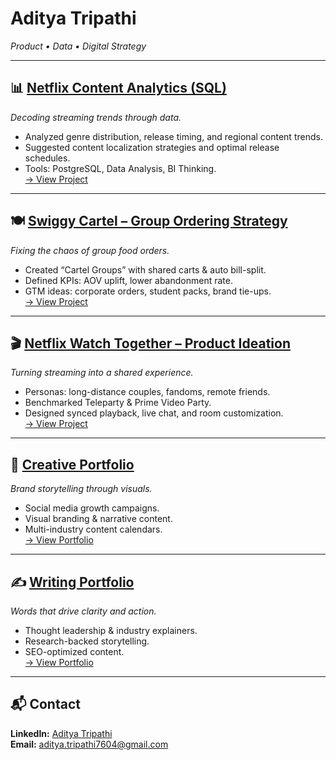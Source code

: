 # Aditya Tripathi  
*Product • Data • Digital Strategy*

---

## 📊 [Netflix Content Analytics (SQL)](https://github.com/Aditya-Tripathi07/SQL_NETFLIX_PROJECT)  
*Decoding streaming trends through data.*  
- Analyzed genre distribution, release timing, and regional content trends.  
- Suggested content localization strategies and optimal release schedules.  
- Tools: PostgreSQL, Data Analysis, BI Thinking.  
[→ View Project](https://github.com/Aditya-Tripathi07/SQL_NETFLIX_PROJECT)

---

## 🍽 [Swiggy Cartel – Group Ordering Strategy](https://swiggy-cartel-product.my.canva.site/)  
*Fixing the chaos of group food orders.*  
- Created “Cartel Groups” with shared carts & auto bill-split.  
- Defined KPIs: AOV uplift, lower abandonment rate.  
- GTM ideas: corporate orders, student packs, brand tie-ups.  
[→ View Project](https://swiggy-cartel-product.my.canva.site/)

---

## 🎬 [Netflix Watch Together – Product Ideation](https://swiggy-cartel-product.my.canva.site/netflix-product-website)  
*Turning streaming into a shared experience.*  
- Personas: long-distance couples, fandoms, remote friends.  
- Benchmarked Teleparty & Prime Video Party.  
- Designed synced playback, live chat, and room customization.  
[→ View Project](https://swiggy-cartel-product.my.canva.site/netflix-product-website)

---

## 🎨 [Creative Portfolio](https://swiggy-cartel-product.my.canva.site/copy-of-creative-portfolio)  
*Brand storytelling through visuals.*  
- Social media growth campaigns.  
- Visual branding & narrative content.  
- Multi-industry content calendars.  
[→ View Portfolio](https://swiggy-cartel-product.my.canva.site/copy-of-creative-portfolio)

---

## ✍️ [Writing Portfolio](https://drive.google.com/drive/folders/1YUr8hiwiHnt2hLxDkeiAlNEKnIWstlnA)  
*Words that drive clarity and action.*  
- Thought leadership & industry explainers.  
- Research-backed storytelling.  
- SEO-optimized content.  
[→ View Portfolio](https://drive.google.com/drive/folders/1YUr8hiwiHnt2hLxDkeiAlNEKnIWstlnA)

---

## 📬 Contact  
**LinkedIn:** [Aditya Tripathi](https://www.linkedin.com/in/aditya7604/)  
**Email:** aditya.tripathi7604@gmail.com
